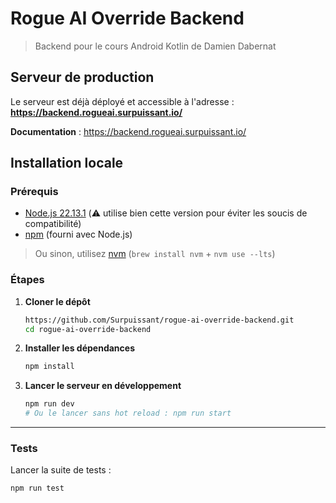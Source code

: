 # Rogue AI Override Backend
> Backend pour le cours Android Kotlin de Damien Dabernat

## Serveur de production

Le serveur est déjà déployé et accessible à l'adresse :
**https://backend.rogueai.surpuissant.io/**

**Documentation** : https://backend.rogueai.surpuissant.io/

## Installation locale

### Prérequis
- [Node.js 22.13.1](https://nodejs.org/) (⚠️ utilise bien cette version pour éviter les soucis de compatibilité)
- [npm](https://www.npmjs.com/) (fourni avec Node.js)

> Ou sinon, utilisez [nvm](https://github.com/nvm-sh/nvm) (`brew install nvm` + `nvm use --lts`)

### Étapes

1. **Cloner le dépôt**
   ```bash
   https://github.com/Surpuissant/rogue-ai-override-backend.git
   cd rogue-ai-override-backend
   ```

2. **Installer les dépendances**
   ```bash
   npm install
   ```

3. **Lancer le serveur en développement**
   ```bash
   npm run dev 
   # Ou le lancer sans hot reload : npm run start
   ```

---

### Tests

Lancer la suite de tests :

```bash
npm run test
```
